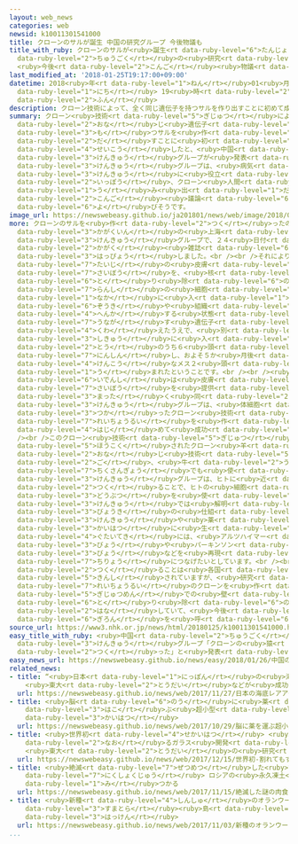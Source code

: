 ```yaml
---
layout: web_news
categories: web
newsid: k10011301541000
title: クローンのサルが誕生 中国の研究グループ 今後物議も
title_with_ruby: クローンのサルが<ruby>誕生<rt data-ruby-level="6">たんじょう</rt></ruby> <ruby>中国<rt
  data-ruby-level="2">ちゅうごく</rt></ruby>の<ruby>研究<rt data-ruby-level="3">けんきゅう</rt></ruby>グループ
  <ruby>今後<rt data-ruby-level="2">こんご</rt></ruby><ruby>物議<rt data-ruby-level="4">ぶつぎ</rt></ruby>も
last_modified_at: '2018-01-25T19:17:00+09:00'
datetime: 2018<ruby>年<rt data-ruby-level="1">ねん</rt></ruby>01<ruby>月<rt data-ruby-level="1">がつ</rt></ruby>25<ruby>日<rt
  data-ruby-level="1">にち</rt></ruby> 19<ruby>時<rt data-ruby-level="2">じ</rt></ruby>17<ruby>分<rt
  data-ruby-level="2">ふん</rt></ruby>
description: クローン技術によって、全く同じ遺伝子を持つサルを作り出すことに初めて成功したと、中国の研究グループが発表しました。研究グループは、病気の研究に役立つとしている一方、クローン人間を生み出すことにもつながりかねないため、今後議論を呼びそうです。
summary: クローン<ruby>技術<rt data-ruby-level="5">ぎじゅつ</rt></ruby>によって、<ruby>全<rt data-ruby-level="3">まった</rt></ruby>く<ruby>同<rt
  data-ruby-level="2">おな</rt></ruby>じ<ruby>遺伝子<rt data-ruby-level="6">いでんし</rt></ruby>を<ruby>持<rt
  data-ruby-level="3">も</rt></ruby>つサルを<ruby>作<rt data-ruby-level="2">つく</rt></ruby>り<ruby>出<rt
  data-ruby-level="2">だ</rt></ruby>すことに<ruby>初<rt data-ruby-level="4">はじ</rt></ruby>めて<ruby>成功<rt
  data-ruby-level="4">せいこう</rt></ruby>したと、<ruby>中国<rt data-ruby-level="2">ちゅうごく</rt></ruby>の<ruby>研究<rt
  data-ruby-level="3">けんきゅう</rt></ruby>グループが<ruby>発表<rt data-ruby-level="3">はっぴょう</rt></ruby>しました。<ruby>研究<rt
  data-ruby-level="3">けんきゅう</rt></ruby>グループは、<ruby>病気<rt data-ruby-level="3">びょうき</rt></ruby>の<ruby>研究<rt
  data-ruby-level="3">けんきゅう</rt></ruby>に<ruby>役立<rt data-ruby-level="3">やくだ</rt></ruby>つとしている<ruby>一方<rt
  data-ruby-level="2">いっぽう</rt></ruby>、クローン<ruby>人間<rt data-ruby-level="2">にんげん</rt></ruby>を<ruby>生<rt
  data-ruby-level="1">う</rt></ruby>み<ruby>出<rt data-ruby-level="1">だ</rt></ruby>すことにもつながりかねないため、<ruby>今後<rt
  data-ruby-level="2">こんご</rt></ruby><ruby>議論<rt data-ruby-level="6">ぎろん</rt></ruby>を<ruby>呼<rt
  data-ruby-level="6">よ</rt></ruby>びそうです。
image_url: https://newswebeasy.github.io/ja201801/news/web/image/2018/01/25/K10011301541_1801250648_1801250712_01_03.jpg
more: クローンのサルを<ruby>作<rt data-ruby-level="2">つく</rt></ruby>ったのは<ruby>中国<rt data-ruby-level="2">ちゅうごく</rt></ruby><ruby>科学院<rt
  data-ruby-level="3">かがくいん</rt></ruby>の<ruby>上海<rt data-ruby-level="8">しゃんはい</rt></ruby>の<ruby>研究<rt
  data-ruby-level="3">けんきゅう</rt></ruby>グループで、２４<ruby>日付<rt data-ruby-level="4">にちづ</rt></ruby>けのアメリカの<ruby>科学<rt
  data-ruby-level="2">かがく</rt></ruby><ruby>雑誌<rt data-ruby-level="6">ざっし</rt></ruby>「セル」に<ruby>発表<rt
  data-ruby-level="3">はっぴょう</rt></ruby>しました。<br /><br />それによりますと、<ruby>研究<rt data-ruby-level="3">けんきゅう</rt></ruby>グループは、カニクイザルの<ruby>胎児<rt
  data-ruby-level="7">たいじ</rt></ruby>の<ruby>皮膚<rt data-ruby-level="7">ひふ</rt></ruby>の<ruby>細胞<rt
  data-ruby-level="7">さいぼう</rt></ruby>を、<ruby>核<rt data-ruby-level="7">かく</rt></ruby>を<ruby>取<rt
  data-ruby-level="6">と</rt></ruby>り<ruby>除<rt data-ruby-level="6">のぞ</rt></ruby>いた<ruby>卵子<rt
  data-ruby-level="7">らんし</rt></ruby>の<ruby>細胞<rt data-ruby-level="7">さいぼう</rt></ruby>の<ruby>中<rt
  data-ruby-level="1">なか</rt></ruby>に<ruby>入<rt data-ruby-level="1">い</rt></ruby>れました。そして、あらゆる<ruby>臓器<rt
  data-ruby-level="6">ぞうき</rt></ruby>や<ruby>組織<rt data-ruby-level="5">そしき</rt></ruby>に<ruby>変化<rt
  data-ruby-level="4">へんか</rt></ruby>する<ruby>状態<rt data-ruby-level="5">じょうたい</rt></ruby>になるよう<ruby>促<rt
  data-ruby-level="7">うなが</rt></ruby>す<ruby>遺伝子<rt data-ruby-level="6">いでんし</rt></ruby>などを<ruby>加<rt
  data-ruby-level="4">くわ</rt></ruby>えたうえで、<ruby>別<rt data-ruby-level="4">べつ</rt></ruby>のメスのサルの<ruby>子宮<rt
  data-ruby-level="3">しきゅう</rt></ruby>に<ruby>入<rt data-ruby-level="1">い</rt></ruby>れたところ、２１<ruby>頭<rt
  data-ruby-level="2">とう</rt></ruby>のうち６<ruby>頭<rt data-ruby-level="2">とう</rt></ruby>が<ruby>妊娠<rt
  data-ruby-level="7">にんしん</rt></ruby>し、およそ５か<ruby>月後<rt data-ruby-level="2">げつご</rt></ruby>に<ruby>健康<rt
  data-ruby-level="4">けんこう</rt></ruby>なメス２<ruby>頭<rt data-ruby-level="2">とう</rt></ruby>が<ruby>生<rt
  data-ruby-level="1">う</rt></ruby>まれたということです。<br /><br /><ruby>生<rt data-ruby-level="1">う</rt></ruby>まれたサルの<ruby>遺伝子<rt
  data-ruby-level="6">いでんし</rt></ruby>は<ruby>皮膚<rt data-ruby-level="7">ひふ</rt></ruby>の<ruby>細胞<rt
  data-ruby-level="7">さいぼう</rt></ruby>を<ruby>提供<rt data-ruby-level="6">ていきょう</rt></ruby>したサルと<ruby>全<rt
  data-ruby-level="3">まった</rt></ruby>く<ruby>同<rt data-ruby-level="2">おな</rt></ruby>じで、<ruby>研究<rt
  data-ruby-level="3">けんきゅう</rt></ruby>グループは、<ruby>体細胞<rt data-ruby-level="7">たいさいぼう</rt></ruby>を<ruby>使<rt
  data-ruby-level="3">つか</rt></ruby>ったクローン<ruby>技術<rt data-ruby-level="5">ぎじゅつ</rt></ruby>で<ruby>霊長類<rt
  data-ruby-level="7">れいちょうるい</rt></ruby>を<ruby>作<rt data-ruby-level="2">つく</rt></ruby>ることに<ruby>初<rt
  data-ruby-level="4">はじ</rt></ruby>めて<ruby>成功<rt data-ruby-level="4">せいこう</rt></ruby>したとしています。<br
  /><br />このクローン<ruby>技術<rt data-ruby-level="5">ぎじゅつ</rt></ruby>は、１９９７<ruby>年<rt data-ruby-level="1">ねん</rt></ruby>にイギリスで<ruby>報告<rt
  data-ruby-level="5">ほうこく</rt></ruby>されたクローン<ruby>羊<rt data-ruby-level="3">ひつじ</rt></ruby>「ドリー」と<ruby>同<rt
  data-ruby-level="2">おな</rt></ruby>じ<ruby>技術<rt data-ruby-level="5">ぎじゅつ</rt></ruby>で、その<ruby>後<rt
  data-ruby-level="2">ご</rt></ruby>、<ruby>牛<rt data-ruby-level="2">うし</rt></ruby>など<ruby>畜産業<rt
  data-ruby-level="7">ちくさんぎょう</rt></ruby>でも<ruby>使<rt data-ruby-level="3">つか</rt></ruby>われています。<ruby>研究<rt
  data-ruby-level="3">けんきゅう</rt></ruby>グループは、ヒトに<ruby>近<rt data-ruby-level="2">ちか</rt></ruby>いサルのクローンを<ruby>作<rt
  data-ruby-level="2">つく</rt></ruby>ることで、ヒトの<ruby>細胞<rt data-ruby-level="7">さいぼう</rt></ruby>やネズミなどの<ruby>動物<rt
  data-ruby-level="3">どうぶつ</rt></ruby>を<ruby>使<rt data-ruby-level="3">つか</rt></ruby>った<ruby>研究<rt
  data-ruby-level="3">けんきゅう</rt></ruby>では<ruby>解明<rt data-ruby-level="5">かいめい</rt></ruby>できていない<ruby>病気<rt
  data-ruby-level="3">びょうき</rt></ruby>の<ruby>仕組<rt data-ruby-level="3">しく</rt></ruby>みの<ruby>研究<rt
  data-ruby-level="3">けんきゅう</rt></ruby>や<ruby>薬<rt data-ruby-level="3">くすり</rt></ruby>の<ruby>開発<rt
  data-ruby-level="3">かいはつ</rt></ruby>に<ruby>生<rt data-ruby-level="1">い</rt></ruby>かせるとしていて、<ruby>具体的<rt
  data-ruby-level="4">ぐたいてき</rt></ruby>には、<ruby>アルツハイマー<rt data-ruby-level="3">あるつはいまー</rt></ruby><ruby>病<rt
  data-ruby-level="3">びょう</rt></ruby>や<ruby>パーキンソン<rt data-ruby-level="3">ぱーきんそん</rt></ruby><ruby>病<rt
  data-ruby-level="3">びょう</rt></ruby>などを<ruby>再現<rt data-ruby-level="5">さいげん</rt></ruby>して<ruby>治療<rt
  data-ruby-level="7">ちりょう</rt></ruby>につなげたいとしています。<br /><br />クローン<ruby>人間<rt data-ruby-level="2">にんげん</rt></ruby>を<ruby>作<rt
  data-ruby-level="2">つく</rt></ruby>ることは<ruby>各国<rt data-ruby-level="4">かっこく</rt></ruby>で<ruby>禁止<rt
  data-ruby-level="5">きんし</rt></ruby>されていますが、<ruby>研究<rt data-ruby-level="3">けんきゅう</rt></ruby>グループは「<ruby>霊長類<rt
  data-ruby-level="7">れいちょうるい</rt></ruby>のクローンを<ruby>作<rt data-ruby-level="2">つく</rt></ruby>るための<ruby>技術面<rt
  data-ruby-level="5">ぎじゅつめん</rt></ruby>での<ruby>壁<rt data-ruby-level="7">かべ</rt></ruby>は<ruby>取<rt
  data-ruby-level="6">と</rt></ruby>り<ruby>除<rt data-ruby-level="6">のぞ</rt></ruby>かれた」と<ruby>話<rt
  data-ruby-level="2">はな</rt></ruby>していて、<ruby>今後<rt data-ruby-level="2">こんご</rt></ruby><ruby>議論<rt
  data-ruby-level="6">ぎろん</rt></ruby>を<ruby>呼<rt data-ruby-level="6">よ</rt></ruby>びそうです。
source_url: https://www3.nhk.or.jp/news/html/20180125/k10011301541000.html
easy_title_with_ruby: <ruby>中国<rt data-ruby-level="2">ちゅうごく</rt></ruby>の<ruby>研究<rt
  data-ruby-level="3">けんきゅう</rt></ruby>グループ「クローンの<ruby>猿<rt data-ruby-level="7">さる</rt></ruby>を<ruby>作<rt
  data-ruby-level="2">つく</rt></ruby>った」と<ruby>発表<rt data-ruby-level="3">はっぴょう</rt></ruby>
easy_news_url: https://newswebeasy.github.io/news/easy/2018/01/26/中国の研究グループクローンの猿を作ったと発表
related_news:
- title: “<ruby>日本<rt data-ruby-level="1">にっぽん</rt></ruby>の<ruby>海底<rt data-ruby-level="4">かいてい</rt></ruby>レアアース”でＬＥＤ
    <ruby>東大<rt data-ruby-level="2">とうだい</rt></ruby>などが<ruby>成功<rt data-ruby-level="4">せいこう</rt></ruby>
  url: https://newswebeasy.github.io/news/web/2017/11/27/日本の海底レアアースでLED-東大などが成功
- title: <ruby>脳<rt data-ruby-level="6">のう</rt></ruby>に<ruby>薬<rt data-ruby-level="3">くすり</rt></ruby>を<ruby>運<rt
    data-ruby-level="3">はこ</rt></ruby>ぶ<ruby>超小型<rt data-ruby-level="7">ちょうこがた</rt></ruby>カプセルを<ruby>開発<rt
    data-ruby-level="3">かいはつ</rt></ruby>
  url: https://newswebeasy.github.io/news/web/2017/10/29/脳に薬を運ぶ超小型カプセルを開発
- title: <ruby>世界初<rt data-ruby-level="4">せかいはつ</rt></ruby> <ruby>割<rt data-ruby-level="6">わ</rt></ruby>れてもすぐ<ruby>直<rt
    data-ruby-level="2">なお</rt></ruby>るガラス<ruby>開発<rt data-ruby-level="3">かいはつ</rt></ruby>
    <ruby>東大<rt data-ruby-level="2">とうだい</rt></ruby>の<ruby>研究<rt data-ruby-level="3">けんきゅう</rt></ruby>グループ
  url: https://newswebeasy.github.io/news/web/2017/12/15/世界初-割れてもすぐ直るガラス開発-東大の研究グループ
- title: <ruby>絶滅<rt data-ruby-level="7">ぜつめつ</rt></ruby>した<ruby>謎<rt data-ruby-level="7">なぞ</rt></ruby>の<ruby>肉食獣<rt
    data-ruby-level="7">にくしょくじゅう</rt></ruby> ロシアの<ruby>永久凍土<rt data-ruby-level="7">えいきゅうとうど</rt></ruby>から<ruby>見<rt
    data-ruby-level="1">み</rt></ruby>つかる
  url: https://newswebeasy.github.io/news/web/2017/11/15/絶滅した謎の肉食獣-ロシアの永久凍土から見つかる
- title: <ruby>新種<rt data-ruby-level="4">しんしゅ</rt></ruby>のオランウータン インドネシアの<ruby>スマトラ<rt
    data-ruby-level="3">すまとら</rt></ruby><ruby>島<rt data-ruby-level="3">とう</rt></ruby>で<ruby>発見<rt
    data-ruby-level="3">はっけん</rt></ruby>
  url: https://newswebeasy.github.io/news/web/2017/11/03/新種のオランウータン-インドネシアのスマトラ島で発見
...
```

